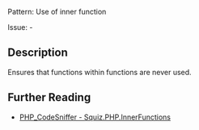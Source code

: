 Pattern: Use of inner function

Issue: -

## Description

Ensures that functions within functions are never used.

## Further Reading

* [PHP_CodeSniffer - Squiz.PHP.InnerFunctions](https://github.com/PHPCSStandards/PHP_CodeSniffer/blob/master/src/Standards/Squiz/Sniffs/PHP/InnerFunctionsSniff.php)